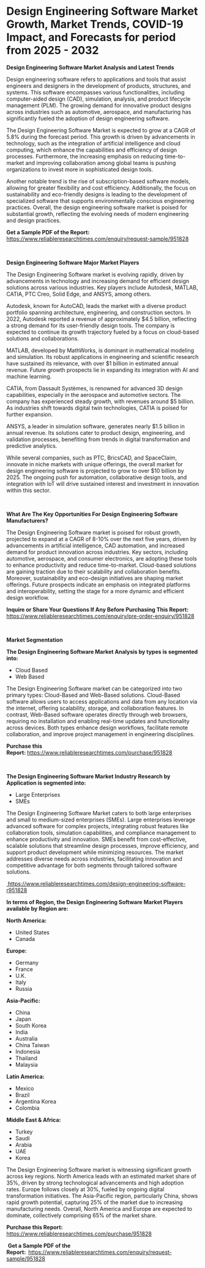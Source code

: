 <p><h1>Design Engineering Software Market Growth, Market Trends, COVID-19 Impact, and Forecasts for period from 2025 - 2032</h1></p><p><strong>Design Engineering Software Market Analysis and Latest Trends</strong></p>
<p><p>Design engineering software refers to applications and tools that assist engineers and designers in the development of products, structures, and systems. This software encompasses various functionalities, including computer-aided design (CAD), simulation, analysis, and product lifecycle management (PLM). The growing demand for innovative product designs across industries such as automotive, aerospace, and manufacturing has significantly fueled the adoption of design engineering software.</p><p>The Design Engineering Software Market is expected to grow at a CAGR of 5.8% during the forecast period. This growth is driven by advancements in technology, such as the integration of artificial intelligence and cloud computing, which enhance the capabilities and efficiency of design processes. Furthermore, the increasing emphasis on reducing time-to-market and improving collaboration among global teams is pushing organizations to invest more in sophisticated design tools.</p><p>Another notable trend is the rise of subscription-based software models, allowing for greater flexibility and cost efficiency. Additionally, the focus on sustainability and eco-friendly designs is leading to the development of specialized software that supports environmentally conscious engineering practices. Overall, the design engineering software market is poised for substantial growth, reflecting the evolving needs of modern engineering and design practices.</p></p>
<p><strong>Get a Sample PDF of the Report:&nbsp;</strong> <a href="https://www.reliableresearchtimes.com/enquiry/request-sample/951828?utm_campaign=3048&utm_medium=2&utm_source=Github&utm_content=ia&utm_term=17042025&utm_id=design-engineering-software">https://www.reliableresearchtimes.com/enquiry/request-sample/951828</a></p>
<p>&nbsp;</p>
<p><strong>Design Engineering Software Major Market Players</strong></p>
<p><p>The Design Engineering Software market is evolving rapidly, driven by advancements in technology and increasing demand for efficient design solutions across various industries. Key players include Autodesk, MATLAB, CATIA, PTC Creo, Solid Edge, and ANSYS, among others.</p><p>Autodesk, known for AutoCAD, leads the market with a diverse product portfolio spanning architecture, engineering, and construction sectors. In 2022, Autodesk reported a revenue of approximately $4.5 billion, reflecting a strong demand for its user-friendly design tools. The company is expected to continue its growth trajectory fueled by a focus on cloud-based solutions and collaborations.</p><p>MATLAB, developed by MathWorks, is dominant in mathematical modeling and simulation. Its robust applications in engineering and scientific research have sustained its relevance, with over $1 billion in estimated annual revenue. Future growth prospects lie in expanding its integration with AI and machine learning.</p><p>CATIA, from Dassault Systèmes, is renowned for advanced 3D design capabilities, especially in the aerospace and automotive sectors. The company has experienced steady growth, with revenues around $5 billion. As industries shift towards digital twin technologies, CATIA is poised for further expansion.</p><p>ANSYS, a leader in simulation software, generates nearly $1.5 billion in annual revenue. Its solutions cater to product design, engineering, and validation processes, benefiting from trends in digital transformation and predictive analytics.</p><p>While several companies, such as PTC, BricsCAD, and SpaceClaim, innovate in niche markets with unique offerings, the overall market for design engineering software is projected to grow to over $10 billion by 2025. The ongoing push for automation, collaborative design tools, and integration with IoT will drive sustained interest and investment in innovation within this sector.</p></p>
<p>&nbsp;</p>
<p><strong>What Are The Key Opportunities For Design Engineering Software Manufacturers?</strong></p>
<p><p>The Design Engineering Software market is poised for robust growth, projected to expand at a CAGR of 8-10% over the next five years, driven by advancements in artificial intelligence, CAD automation, and increased demand for product innovation across industries. Key sectors, including automotive, aerospace, and consumer electronics, are adopting these tools to enhance productivity and reduce time-to-market. Cloud-based solutions are gaining traction due to their scalability and collaboration benefits. Moreover, sustainability and eco-design initiatives are shaping market offerings. Future prospects indicate an emphasis on integrated platforms and interoperability, setting the stage for a more dynamic and efficient design workflow.</p></p>
<p><strong>Inquire or Share Your Questions If Any Before Purchasing This Report:</strong> <a href="https://www.reliableresearchtimes.com/enquiry/pre-order-enquiry/951828?utm_campaign=3048&utm_medium=2&utm_source=Github&utm_content=ia&utm_term=17042025&utm_id=design-engineering-software">https://www.reliableresearchtimes.com/enquiry/pre-order-enquiry/951828</a></p>
<p>&nbsp;</p>
<p><strong>Market Segmentation</strong></p>
<p><strong>The Design Engineering Software Market Analysis by types is segmented into:</strong></p>
<p><ul><li>Cloud Based</li><li>Web Based</li></ul></p>
<p><p>The Design Engineering Software market can be categorized into two primary types: Cloud-Based and Web-Based solutions. Cloud-Based software allows users to access applications and data from any location via the internet, offering scalability, storage, and collaboration features. In contrast, Web-Based software operates directly through web browsers, requiring no installation and enabling real-time updates and functionality across devices. Both types enhance design workflows, facilitate remote collaboration, and improve project management in engineering disciplines.</p></p>
<p><strong>Purchase this Report:&nbsp;</strong><a href="https://www.reliableresearchtimes.com/purchase/951828?utm_campaign=3048&utm_medium=2&utm_source=Github&utm_content=ia&utm_term=17042025&utm_id=design-engineering-software">https://www.reliableresearchtimes.com/purchase/951828</a></p>
<p>&nbsp;</p>
<p><strong>The Design Engineering Software Market Industry Research by Application is segmented into:</strong></p>
<p><ul><li>Large Enterprises</li><li>SMEs</li></ul></p>
<p><p>The Design Engineering Software Market caters to both large enterprises and small to medium-sized enterprises (SMEs). Large enterprises leverage advanced software for complex projects, integrating robust features like collaboration tools, simulation capabilities, and compliance management to enhance productivity and innovation. SMEs benefit from cost-effective, scalable solutions that streamline design processes, improve efficiency, and support product development while minimizing resources. The market addresses diverse needs across industries, facilitating innovation and competitive advantage for both segments through tailored software solutions.</p></p>
<p><a href="https://www.reliableresearchtimes.com/design-engineering-software-r951828?utm_campaign=3048&utm_medium=2&utm_source=Github&utm_content=ia&utm_term=17042025&utm_id=design-engineering-software">&nbsp;https://www.reliableresearchtimes.com/design-engineering-software-r951828</a></p>
<p><strong>In terms of Region, the Design Engineering Software Market Players available by Region are:</strong></p>
<p>
    <p> <strong> North America: </strong>
        <ul>
            <li>United States</li>
            <li>Canada</li>
        </ul>
        </p> 
    <p> <strong> Europe: </strong>
        <ul>
            <li>Germany</li>
            <li>France</li>
            <li>U.K.</li>
            <li>Italy</li>
            <li>Russia</li>
        </ul>
        </p> 
    <p> <strong> Asia-Pacific: </strong>
        <ul>
            <li>China</li>
            <li>Japan</li>
            <li>South Korea</li>
            <li>India</li>
            <li>Australia</li>
            <li>China Taiwan</li>
            <li>Indonesia</li>
            <li>Thailand</li>
            <li>Malaysia</li>
        </ul>
        </p> 
    <p> <strong> Latin America: </strong>
        <ul>
            <li>Mexico</li>
            <li>Brazil</li>
            <li>Argentina Korea</li>
            <li>Colombia</li>
        </ul>
        </p> 
    <p> <strong> Middle East & Africa: </strong>
        <ul>
            <li>Turkey</li>
            <li>Saudi</li>
            <li>Arabia</li>
            <li>UAE</li>
            <li>Korea</li>
        </ul>
    </p>
    </p>
<p><p>The Design Engineering Software market is witnessing significant growth across key regions. North America leads with an estimated market share of 35%, driven by strong technological advancements and high adoption rates. Europe follows closely at 30%, fueled by ongoing digital transformation initiatives. The Asia-Pacific region, particularly China, shows rapid growth potential, capturing 25% of the market due to increasing manufacturing needs. Overall, North America and Europe are expected to dominate, collectively comprising 65% of the market share.</p></p>
<p><strong>Purchase this Report: </strong><a href="https://www.reliableresearchtimes.com/purchase/951828?utm_campaign=3048&utm_medium=2&utm_source=Github&utm_content=ia&utm_term=17042025&utm_id=design-engineering-software">https://www.reliableresearchtimes.com/purchase/951828</a></p>
<p>&nbsp;<strong>Get a Sample PDF of the Report:&nbsp;&nbsp;</strong><a href="https://www.reliableresearchtimes.com/enquiry/request-sample/951828?utm_campaign=3048&utm_medium=2&utm_source=Github&utm_content=ia&utm_term=17042025&utm_id=design-engineering-software">https://www.reliableresearchtimes.com/enquiry/request-sample/951828</a></p>
<p><strong></strong></p>
<p><p></p><p></p><p></p></p>